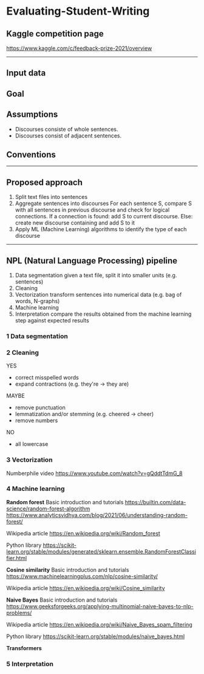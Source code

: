 # Evaluating-Student-Writing

## Kaggle competition page
https://www.kaggle.com/c/feedback-prize-2021/overview

---

## Input data

## Goal

## Assumptions
- Discourses consiste of whole sentences.
- Discourses consist of adjacent sentences.

## Conventions

---

## Proposed approach
1. Split text files into sentences
2. Aggregate sentences into discourses
  For each sentence S, compare S with all sentences in previous discourse and check for logical connections. 
  If a connection is found: add S to current discourse. 
  Else: create new discourse containing and add S to it
3. Apply ML (Machine Learning) algorithms to identify the type of each discourse

---

## NPL (Natural Language Processing) pipeline
1. Data segmentation
  given a text file, split it into smaller units (e.g. sentences)
2. Cleaning
3. Vectorization
  transform sentences into numerical data (e.g. bag of words, N-graphs)
4. Machine learning
5. Interpretation
  compare the results obtained from the machine learning step against expected results

### 1 Data segmentation

### 2 Cleaning
YES
- correct misspelled words
- expand contractions (e.g. they're -> they are)

MAYBE
- remove punctuation
- lemmatization and/or stemming (e.g. cheered -> cheer)
- remove numbers

NO
- all lowercase

### 3 Vectorization
Numberphile video
<https://www.youtube.com/watch?v=gQddtTdmG_8>

### 4 Machine learning
**Random forest**
Basic introduction and tutorials
<https://builtin.com/data-science/random-forest-algorithm>
<https://www.analyticsvidhya.com/blog/2021/06/understanding-random-forest/>

Wikipedia article
<https://en.wikipedia.org/wiki/Random_forest>

Python library
<https://scikit-learn.org/stable/modules/generated/sklearn.ensemble.RandomForestClassifier.html>

**Cosine similarity**
Basic introduction and tutorials
<https://www.machinelearningplus.com/nlp/cosine-similarity/>

Wikipedia article
<https://en.wikipedia.org/wiki/Cosine_similarity>


**Naive Bayes**
Basic introduction and tutorials
<https://www.geeksforgeeks.org/applying-multinomial-naive-bayes-to-nlp-problems/>

Wikipedia article
<https://en.wikipedia.org/wiki/Naive_Bayes_spam_filtering>

Python library
<https://scikit-learn.org/stable/modules/naive_bayes.html>


**Transformers**


### 5 Interpretation
